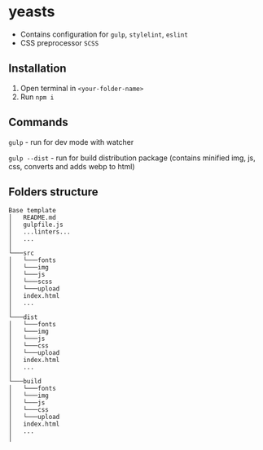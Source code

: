 # yeasts

- Contains configuration for `gulp`, `stylelint`, `eslint`
- CSS preprocessor `SCSS`

## Installation

1. Open terminal in `<your-folder-name>`
2. Run `npm i`

## Commands

`gulp` - run for dev mode with watcher

`gulp --dist` - run for build distribution package (contains minified img, js, css, converts and adds webp to html)

## Folders structure

```
Base template
│   README.md
│   gulpfile.js
│   ...linters...
│   ...
│
└───src
│   └───fonts
│   └───img
│   └───js
│   └───scss
│   └───upload
│   index.html
│   ...
│
└───dist
│   └───fonts
│   └───img
│   └───js
│   └───css
│   └───upload
│   index.html
│   ...
│
└───build
│   └───fonts
│   └───img
│   └───js
│   └───css
│   └───upload
│   index.html
│   ...
│
```
